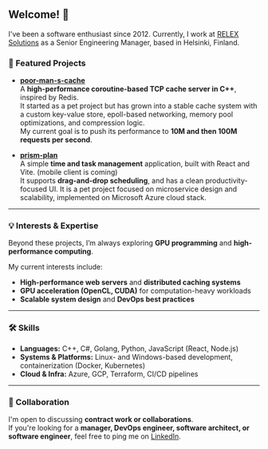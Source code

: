 ## Welcome! 👋

I've been a software enthusiast since 2012. Currently, I work at [RELEX Solutions](https://www.relexsolutions.com/) as a Senior Engineering Manager, based in Helsinki, Finland.

### 🚀 Featured Projects
- [**poor-man-s-cache**](https://github.com/MisterVVP/poor-man-s-cache)  
  A **high-performance coroutine-based TCP cache server in C++**, inspired by Redis.  
  It started as a pet project but has grown into a stable cache system with a custom key-value store, epoll-based networking, memory pool optimizations, and compression logic.  
  My current goal is to push its performance to **10M and then 100M requests per second**.

- [**prism-plan**](https://github.com/MisterVVP/prism-plan)  
  A simple **time and task management** application, built with React and Vite. (mobile client is coming)  
  It supports **drag-and-drop scheduling**, and has a clean productivity-focused UI. It is a pet project focused on microservice design and scalability, implemented on Microsoft Azure cloud stack.

---

### 💡 Interests & Expertise
Beyond these projects, I’m always exploring **GPU programming** and **high-performance computing**.  

My current interests include:
- **High-performance web servers** and **distributed caching systems**
- **GPU acceleration (OpenCL, CUDA)** for computation-heavy workloads
- **Scalable system design** and **DevOps best practices**

---

### 🛠️ Skills
- **Languages:** C++, C#, Golang, Python, JavaScript (React, Node.js)  
- **Systems & Platforms:** Linux- and Windows-based development, containerization (Docker, Kubernetes)  
- **Cloud & Infra:** Azure, GCP, Terraform, CI/CD pipelines  

---

### 🤝 Collaboration
I'm open to discussing **contract work or collaborations**.  
If you're looking for a **manager, DevOps engineer, software architect, or software engineer**, feel free to ping me on [LinkedIn](https://www.linkedin.com/in/mrvvp/).
